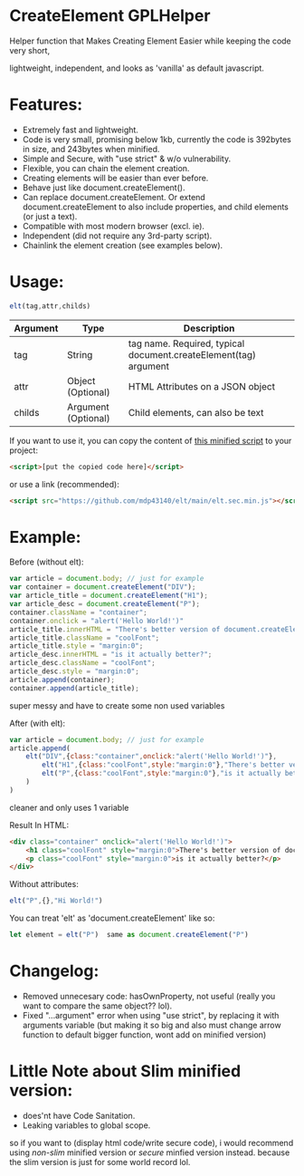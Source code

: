 # CreateElement GPLHelper
Helper function that Makes Creating Element Easier while keeping the code very short,

lightweight, independent, and looks as 'vanilla' as default javascript.

# Features:
+ Extremely fast and lightweight.
+ Code is very small, promising below 1kb, currently the code is 392bytes in size, and 243bytes when minified.
+ Simple and Secure, with "use strict" & w/o vulnerability.
+ Flexible, you can chain the element creation.
+ Creating elements will be easier than ever before.
+ Behave just like document.createElement().
+ Can replace document.createElement. Or extend document.createElement to also include properties, and child elements (or just a text).
+ Compatible with most modern browser (excl. ie).
+ Independent (did not require any 3rd-party script).
+ Chainlink the element creation (see examples below).

# Usage:
``` javascript
elt(tag,attr,childs)
```

|Argument|Type|Description|
|---|---|---|
|tag|String|tag name. Required, typical document.createElement(tag) argument|
|attr|Object (Optional)|HTML Attributes on a JSON object|
|childs|Argument (Optional)|Child elements, can also be text|

If you want to use it, you can copy the content of [this minified script](https://github.com/mdp43140/elt/main/elt.sec.min.js) to your project:
``` html
<script>[put the copied code here]</script>
```
or use a link (recommended):
``` html
<script src="https://github.com/mdp43140/elt/main/elt.sec.min.js"></script>
```


# Example:
Before (without elt):
``` javascript
var article = document.body; // just for example
var container = document.createElement("DIV");
var article_title = document.createElement("H1");
var article_desc = document.createElement("P");
container.className = "container";
container.onclick = "alert('Hello World!')"
article_title.innerHTML = "There's better version of document.createElement()...";
article_title.className = "coolFont";
article_title.style = "margin:0";
article_desc.innerHTML = "is it actually better?";
article_desc.className = "coolFont";
article_desc.style = "margin:0";
article.append(container);
container.append(article_title);
```
super messy and have to create some non used variables

After (with elt):
``` javascript
var article = document.body; // just for example
article.append(
	elt("DIV",{class:"container",onclick:"alert('Hello World!')"},
		elt("H1",{class:"coolFont",style:"margin:0"},"There's better version of document.createElement()..."),
		elt("P",{class:"coolFont",style:"margin:0"},"is it actually better?")
	)
)
```
cleaner and only uses 1 variable

Result In HTML:
``` html
<div class="container" onclick="alert('Hello World!')">
	<h1 class="coolFont" style="margin:0">There's better version of document.createElement()...</p>
	<p class="coolFont" style="margin:0">is it actually better?</p>
</div>
```

Without attributes:
``` javascript
elt("P",{},"Hi World!")
```

You can treat 'elt' as 'document.createElement' like so:
``` javascript
let element = elt("P")  same as document.createElement("P")
```


# Changelog:
+ Removed unnecesary code: hasOwnProperty, not useful (really you want to compare the same object?? lol).
+ Fixed "...argument" error when using "use strict", by replacing it with arguments variable (but making it so big and also must change arrow function to default bigger function, wont add on minified version)


# Little Note about Slim minified version:
- does'nt have Code Sanitation.
- Leaking variables to global scope.

so if you want to (display html code/write secure code),
i would recommend using *non-slim* minified version or *secure* minfied version instead.
because the slim version is just for some world record lol.



